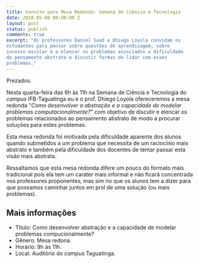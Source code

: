 ```yaml
---
title: Convite para Mesa Redonda: Semana de Ciência e Tecnologia
date: 2018-05-08 00:00:00 Z
layout: post
status: publish
comments: true
excerpt: "Os professores Daniel Saad e Dhiego Loyola convidam os 
estudantes para pensar sobre questões de aprendizagem, sobre 
sucesso escolar e a elencar os problemas associados a dificuldade 
do pensamento abstrato e discutir formas de lidar com esses 
problemas." 
---
```


Prezados.

Nesta quarta-feira das 9h às 11h na Semana de Ciência e Tecnologia 
do *campus* IFB-Taguatinga eu e o prof. Dhiego Loyola ofereceremos 
a mesa redonda "*Como desenvolver a abstração e a capacidade de 
modelar problemas computacionalmente?*"  com objetivo de discutir e 
elencar os problemas relacionados ao pensamento abstrato de modo a 
procurar soluções para estes problemas.

Esta mesa redonda foi motivada pela dificuldade aparente dos alunos 
quando submetidos a um problema que necessita de um raciocínio mais 
abstrato e também pela dificuldade dos docentes de tentar passar 
esta visão mais abstrata.

Ressaltamos que esta mesa redonda difere um pouco do formato mais 
tradicional pois ela tem um caráter mais informal e não ficará 
concentrada nos professores proponentes, mas sim no que os alunos 
tem a dizer para que possamos caminhar juntos em prol de uma 
solução (ou mais problemas).



## Mais informações

* Título: Como desenvolver abstração e a capacidade de modelar 
problemas compucionalmente?
* Gênero: Mesa redona.
* Horário: 9h às 11h.
* Local: Auditório do *campus* Taguatinga.
